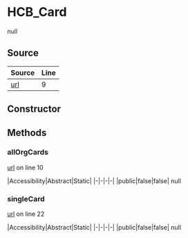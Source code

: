 # HCB_Card

null
## Source
|Source|Line|
|-|-|
|[url](https://github.com/devramsean0/hcb.js/blob/7ae7e11/src/api_endpoints/card.ts#L9)|9|
## Constructor
## Methods
### allOrgCards
[url](https://github.com/devramsean0/hcb.js/blob/7ae7e11/src/api_endpoints/card.ts#L10) on line 10  

|Accessibility|Abstract|Static|
|-|-|-|-|
|public|false|false|
null

### singleCard
[url](https://github.com/devramsean0/hcb.js/blob/7ae7e11/src/api_endpoints/card.ts#L22) on line 22  

|Accessibility|Abstract|Static|
|-|-|-|-|
|public|false|false|
null
